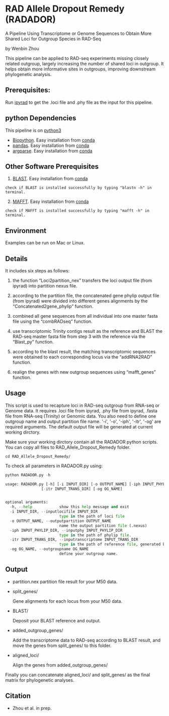 # RAD Allele Dropout Remedy (RADADOR)
A Pipeline Using Transcriptome or Genome Sequences to Obtain More Shared Loci for Outgroup Species in RAD-Seq

by Wenbin Zhou

This pipeline can be applied to RAD-seq experiments missing closely related outgroup, largely increasing the number of shared loci in outgroup. It helps obtain more informative sites in outgroups, improving downstream phylogenetic analysis.

## Prerequisites:
Run [ipyrad](https://ipyrad.readthedocs.io/en/latest/) to get the .loci file and .phy file as the input for this pipeline.


## python Dependencies

This pipeline is on [python3](https://www.python.org/downloads/)

* [Biopython](https://biopython.org/wiki/Packages). Easy installation from [conda](https://biopython.org/wiki/Packages) 
* [pandas](https://pandas.pydata.org/pandas-docs/stable/getting_started/install.html). Easy installation from [conda](https://anaconda.org/anaconda/pandas)
* [argparse](https://pypi.org/project/argparse/). Easy installation from [conda](https://anaconda.org/conda-forge/argparse)

## Other Software Prerequisites
1. [BLAST](https://blast.ncbi.nlm.nih.gov/Blast.cgi). Easy installation from [conda](https://anaconda.org/bioconda/blast)

```
check if BLAST is installed successfully by typing "blastn -h" in terminal.
```

2. [MAFFT](https://mafft.cbrc.jp/alignment/software/). Easy installation from [conda](https://anaconda.org/bioconda/mafft)

```
check if MAFFT is installed successfully by typing "mafft -h" in terminal.
```

## Environment
Examples can be run on Mac or Linux.


## Details
It includes six steps as follows:

1) the function “Loci2partition_nex” transfers the loci output file (from ipyrad) into partition nexus file. 

2) according to the partition file, the concatenated gene phylip output file (from ipyrad) were divided into different genes alignments by the “Concatenated2gene_phylip” function. 

3) combined all gene sequences from all individual into one master fasta file using the “combRADseq” function. 

4) use transcriptomic Trinity contigs result as the reference and BLAST the RAD-seq master fasta file from step 3 with the reference via the “Blast_py” function. 

5) according to the blast result, the matching transcriptomic sequences were obtained to each corresponding locus via the “addRNA2RAD” function. 

6) realign the genes with new outgroup sequences using “mafft_genes” function.

## Usage

  This script is used to recapture loci in RAD-seq outgroup from RNA-seq or Genome data. It requires .loci file from ipyrad, .phy file from ipyrad, .fasta file from RNA-seq (Trinity) or Genomic data. You also need to define one outgroup name and output partition file name. '-i', '-o', '-iph', '-itr', '-og' are required arguments. The default output file will be generated at current working dirctory.
  
  Make sure your working dirctory contain all the RADADOR python scripts. You can copy all files to RAD_Allele_Dropout_Remedy folder.
  
  ``` 
  cd RAD_Allele_Dropout_Remedy/
  ```
 
  To check all parameters in RADADOR.py using:

  ```python
  python RADADOR.py -h
  ```
  
```python
usage: RADADOR.py [-h] [-i INPUT_DIR] [-o OUTPUT_NAME] [-iph INPUT_PHYLIP_DIR]
                [-itr INPUT_TRANS_DIR] [-og OG_NAME]


optional arguments:
  -h, --help            show this help message and exit
  -i INPUT_DIR, --inputlocifile INPUT_DIR
                        type in the path of loci file
  -o OUTPUT_NAME, --outputpartition OUTPUT_NAME
                        name the output partition file (.nexus)
  -iph INPUT_PHYLIP_DIR, --inputphy INPUT_PHYLIP_DIR
                        type in the path of phylip file.
  -itr INPUT_TRANS_DIR, --inputranscriptome INPUT_TRANS_DIR
                        type in the path of reference file, generated by Trinity (RNA-seq).
  -og OG_NAME, --outgroupname OG_NAME
                        define your outgroup name.
```

## Output
* partition.nex
  partition file result for your M50 data.
  
* split_genes/

  Gene alignments for each locus from your M50 data.
  
* BLAST/

  Deposit your BLAST reference and output.
  
* added_outgroup_genes/
  
  Add the transcriptome data to RAD-seq according to BLAST result, and move the genes from split_genes/ to this folder.

* aligned_loci/
  
  Align the genes from added_outgroup_genes/

Finally you can concatenate aligned_loci/ and split_genes/ as the final matrix for phylogenetic analyses.
 
## Citation

* Zhou et al. in prep.
